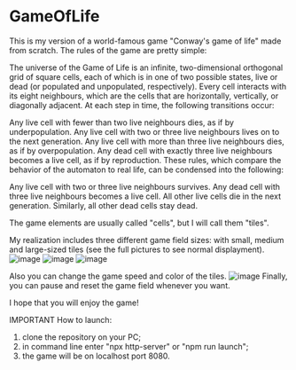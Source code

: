 # GameOfLife
This is my version of a world-famous game "Conway's game of life" made from scratch. The rules of the game are pretty simple:

The universe of the Game of Life is an infinite, two-dimensional orthogonal grid of square cells, each of which is in one of two possible states, live or dead (or populated and unpopulated, respectively). Every cell interacts with its eight neighbours, which are the cells that are horizontally, vertically, or diagonally adjacent. At each step in time, the following transitions occur:

Any live cell with fewer than two live neighbours dies, as if by underpopulation.
Any live cell with two or three live neighbours lives on to the next generation.
Any live cell with more than three live neighbours dies, as if by overpopulation.
Any dead cell with exactly three live neighbours becomes a live cell, as if by reproduction.
These rules, which compare the behavior of the automaton to real life, can be condensed into the following:

Any live cell with two or three live neighbours survives.
Any dead cell with three live neighbours becomes a live cell.
All other live cells die in the next generation. Similarly, all other dead cells stay dead.

The game elements are usually called "cells", but I will call them "tiles".

My realization includes three different game field sizes: with small, medium and large-sized tiles (see the full pictures to see normal displayment).
![image](https://user-images.githubusercontent.com/64411952/175839891-72a98dd5-2c25-46c0-ad3e-eef3c8b26787.png)
![image](https://user-images.githubusercontent.com/64411952/175839920-7abbda18-2d80-4169-b5f7-e568c96a44b8.png)
![image](https://user-images.githubusercontent.com/64411952/175839948-1a2803e7-d57d-41f5-86f7-c6a6bd4051d1.png)

Also you can change the game speed and color of the tiles.
![image](https://user-images.githubusercontent.com/64411952/175839971-d3bef28c-7517-410f-b164-c1b735ca6331.png)
Finally, you can pause and reset the game field whenever you want.

I hope that you will enjoy the game!

IMPORTANT
How to launch:
1) clone the repository on your PC;
2) in command line enter "npx http-server" or "npm run launch";
3) the game will be on localhost port 8080.
